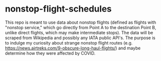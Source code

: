 # nonstop-flight-schedules
This repo is meant to use data about nonstop flights (defined as flights with "nonstop service," which go directly from Point A to the destination Point B, unlike direct flights, which may make intermediate stops). The data will be scraped from Wikipedia and possibly any IATA public API's. The purpose is to indulge my curiosity about strange nonstop flight routes (e.g. https://news.airtreks.com/9-obscure-long-haul-flights/) and maybe determine how they were affected by COVID.
